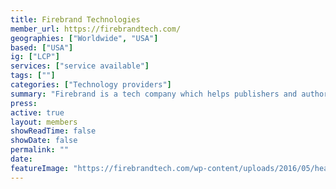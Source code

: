```yaml
---
title: Firebrand Technologies
member_url: https://firebrandtech.com/
geographies: ["Worldwide", "USA"]
based: ["USA"]
ig: ["LCP"] 
services: ["service available"] 
tags: [""]
categories: ["Technology providers"]
summary: "Firebrand is a tech company which helps publishers and authors promote digital review copies to book advocates and industry professionals. They operate [NetGalley](https://www.netgalley.com/)"
press:
active: true
layout: members
showReadTime: false
showDate: false
permalink: ""
date: 
featureImage: "https://firebrandtech.com/wp-content/uploads/2016/05/header_logo_med.png"
---
```

